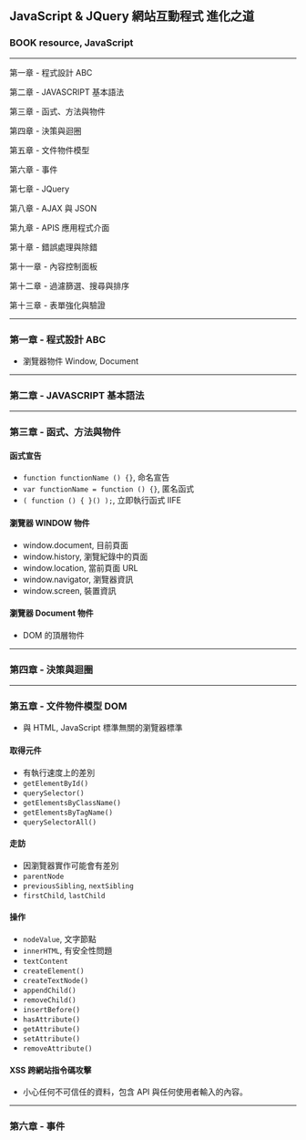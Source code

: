 ## JavaScript & JQuery 網站互動程式 進化之道
### BOOK resource, JavaScript

------------------

第一章 - 程式設計 ABC

第二章 - JAVASCRIPT 基本語法

第三章 - 函式、方法與物件

第四章 - 決策與迴圈

第五章 - 文件物件模型

第六章 - 事件

第七章 - JQuery

第八章 - AJAX 與 JSON

第九章 - APIS 應用程式介面

第十章 - 錯誤處理與除錯

第十一章 - 內容控制面板

第十二章 - 過濾篩選、搜尋與排序

第十三章 - 表單強化與驗證

------------------


### 第一章 - 程式設計 ABC
  * 瀏覽器物件 Window, Document


------------------------------


### 第二章 - JAVASCRIPT 基本語法


------------------------------


### 第三章 - 函式、方法與物件

#### 函式宣告
  * `function functionName () {}`, 命名宣告
  * `var functionName = function () {}`, 匿名函式
  * `( function () { }() );`, 立即執行函式 IIFE

#### 瀏覽器 WINDOW 物件
  * window.document, 目前頁面
  * window.history, 瀏覽紀錄中的頁面
  * window.location, 當前頁面 URL
  * window.navigator, 瀏覽器資訊
  * window.screen, 裝置資訊

#### 瀏覽器 Document 物件
  * DOM 的頂層物件


------------------------------


### 第四章 - 決策與迴圈


------------------------------


### 第五章 - 文件物件模型 DOM
  * 與 HTML, JavaScript 標準無關的瀏覽器標準

#### 取得元件
  * 有執行速度上的差別
  * `getElementById()`
  * `querySelector()`
  * `getElementsByClassName()`
  * `getElementsByTagName()`
  * `querySelectorAll()`

#### 走訪
  * 因瀏覽器實作可能會有差別
  * `parentNode`
  * `previousSibling`, `nextSibling`
  * `firstChild`, `lastChild`

#### 操作
  * `nodeValue`, 文字節點
  * `innerHTML`, 有安全性問題
  * `textContent`
  * `createElement()`
  * `createTextNode()`
  * `appendChild()`
  * `removeChild()`
  * `insertBefore()`
  * `hasAttribute()`
  * `getAttribute()`
  * `setAttribute()`
  * `removeAttribute()`

#### XSS 跨網站指令碼攻擊
  * 小心任何不可信任的資料，包含 API 與任何使用者輸入的內容。


------------------------------


### 第六章 - 事件